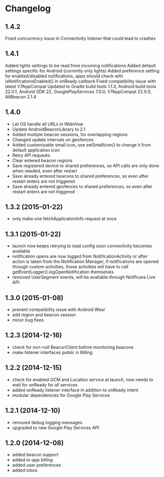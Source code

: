 Changelog
=========

## 1.4.2

Fixed concurrency issue in Connectivity listener that could lead to crashes

## 1.4.1

Added lights settings to be read from incoming notifications
Added default settings specific for Android (currently only lights)
Added preference setting for enabled/disabled notifications, apps should check with isNotificationsEnabled() in onReady callback
Fixed compatibility issue with latest V7AppCompat
Updated to Gradle build tools 1.1.3, Android build tools 22.0.1, Android SDK 22, GooglePlayServices 7.0.0, V7AppCompat 22.0.0, AltBeacon 2.1.4 

## 1.4.0

- Let OS handle all URLs in WebView
- Update AndroidBeaconLibrary to 2.1 
- Added multiple beacon sessions, for overlapping regions
- Changed update intervals on geofences 
- Added customizable small icon, use setSmallIcon() to change it from default application icon
- Retry API requests
- Clear entered beacon regions
- Save registered device to shared preferences, so API calls are only done when needed, even after restart
- Save already entered beacons to shared preferences, so even after restart enters are not triggered
- Save already entered geofences to shared preferences, so even after restart enters are not triggered

## 1.3.2	(2015-01-22)

- only make one fetchApplicationInfo request at once

## 1.3.1	(2015-01-22)

- launch now keeps retrying to load config soon connectivity becomes available
- notification opens are now logged from NotificationActivity or after action is taken from the Notification Manager, if notifications are opened through custom activities, those activities will have to call getEventLogger().logOpenNotification themselves 
- removed UserSegment events, will be available through Notificare Live API

## 1.3.0   (2015-01-08)

- prevent compatibility issue with Android Wear
- add region and beacon session
- minor bug fixes

## 1.2.3	(2014-12-16)

- check for non-null BeaconClient before monitoring beacons
- make listener interfaces public in Billing

## 1.2.2	(2014-12-15)

- check for enabled GCM and Location service at launch, now needs to wait for onReady for all services
- added onReady listener interface in addition to onReady intent
- modular dependencies for Google Play Services

## 1.2.1	(2014-12-10)

- removed debug logging messages
- upgraded to new Google Play Services API

## 1.2.0	(2014-12-08)

- added beacon support
- added in-app billing
- added user preferences
- added inbox
 
